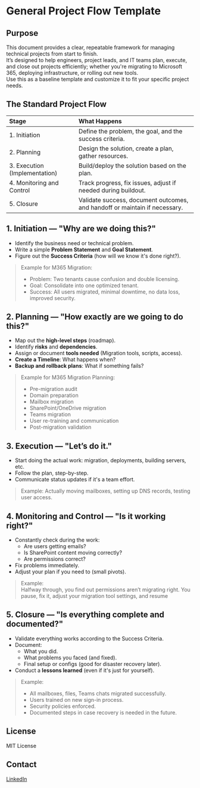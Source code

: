 # General Project Flow Template 

## Purpose 
This document provides a clear, repeatable framework for managing technical projects from start to finish.  
It’s designed to help engineers, project leads, and IT teams plan, execute, and close out projects efficiently; whether you're migrating to Microsoft 365, deploying infrastructure, or rolling out new tools.  
Use this as a baseline template and customize it to fit your specific project needs.


## The Standard Project Flow
| Stage |	What Happens |
| :-------  | :------ |
| 1. Initiation | Define the problem, the goal, and the success criteria. |
| 2. Planning | Design the solution, create a plan, gather resources. |
| 3. Execution (Implementation) | Build/deploy the solution based on the plan. |
| 4. Monitoring and Control  | Track progress, fix issues, adjust if needed during buildout. |
| 5. Closure  | Validate success, document outcomes, and handoff or maintain if necessary. |  

## 1. Initiation — "Why are we doing this?"
- Identify the business need or technical problem.
- Write a simple **Problem Statement** and **Goal Statement**.
- Figure out the **Success Criteria** (how will we know it's done right?). 
> Example for M365 Migration:  
> - Problem: Two tenants cause confusion and double licensing.  
> - Goal: Consolidate into one optimized tenant.  
> - Success: All users migrated, minimal downtime, no data loss, improved security.

## 2. Planning — "How exactly are we going to do this?" 
- Map out the **high-level steps** (roadmap).
- Identify **risks** and **dependencies**.
- Assign or document **tools needed** (Migration tools, scripts, access).
- **Create a Timeline**: What happens when?
- **Backup and rollback plans**: What if something fails? 
> Example for M365 Migration Planning:
> 
> - Pre-migration audit
> - Domain preparation
> - Mailbox migration
> - SharePoint/OneDrive migration
> - Teams migration
> - User re-training and communication
> - Post-migration validation 

## 3. Execution — "Let’s do it." 
- Start doing the actual work: migration, deployments, building servers, etc.
- Follow the plan, step-by-step.
- Communicate status updates if it's a team effort.
> Example: Actually moving mailboxes, setting up DNS records, testing user access. 

## 4. Monitoring and Control — "Is it working right?"
- Constantly check during the work:
    - Are users getting emails?
    - Is SharePoint content moving correctly?
    - Are permissions correct?
- Fix problems immediately.
- Adjust your plan if you need to (small pivots).
> Example:  
> Halfway through, you find out permissions aren’t migrating right.
> You pause, fix it, adjust your migration tool settings, and resume

## 5. Closure — "Is everything complete and documented?"
- Validate everything works according to the Success Criteria.
- Document:
    - What you did.
    - What problems you faced (and fixed).
    - Final setup or configs (good for disaster recovery later).
- Conduct a **lessons learned** (even if it's just for yourself). 
> Example:
> 
> - All mailboxes, files, Teams chats migrated successfully.
> - Users trained on new sign-in process.
> - Security policies enforced.
> - Documented steps in case recovery is needed in the future. 

## License
MIT License

## Contact
[LinkedIn](https://www.linkedin.com/in/jessica-anderson-84b423211/)